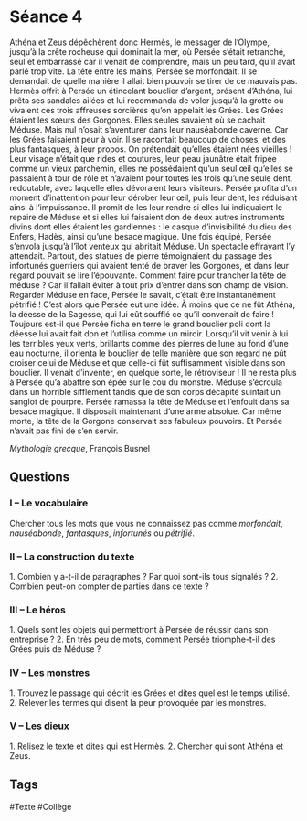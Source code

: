 # Séance 4

 Athéna et Zeus dépêchèrent donc Hermès, le messager de l’Olympe, jusqu’à la crête rocheuse qui dominait la mer, où Persée s’était retranché, seul et embarrassé car il venait de comprendre, mais un peu tard, qu’il avait parlé trop vite. La tête entre les mains, Persée se morfondait. Il se demandait de quelle manière il allait bien pouvoir se tirer de ce mauvais pas.
Hermès offrit à Persée un étincelant bouclier d’argent, présent d’Athéna, lui prêta ses sandales ailées et lui recommanda de voler jusqu’à la grotte où vivaient ces trois affreuses sorcières qu’on appelait les Grées. 
Les Grées étaient les sœurs des Gorgones. Elles seules savaient où se cachait Méduse. Mais nul n’osait s’aventurer dans leur nauséabonde caverne. Car les Grées faisaient peur à voir. Il se racontait beaucoup de choses, et des plus fantasques, à leur propos. On prétendait qu’elles étaient nées vieilles ! Leur visage n’était que rides et coutures, leur peau jaunâtre était fripée comme un vieux parchemin, elles ne possédaient qu’un seul œil qu’elles se passaient à tour de rôle et n’avaient pour toutes les trois qu’une seule dent, redoutable, avec laquelle elles dévoraient leurs visiteurs.
Persée profita d’un moment d’inattention pour leur dérober leur œil, puis leur dent, les réduisant ainsi à l’impuissance. Il promit de les leur rendre si elles lui indiquaient le repaire de Méduse et si elles lui faisaient don de deux autres instruments divins dont elles étaient les gardiennes : le casque d’invisibilité du dieu des Enfers, Hadès, ainsi qu’une besace magique.
Une fois équipé, Persée s’envola jusqu’à l’îlot venteux qui abritait Méduse. Un spectacle effrayant l’y attendait. Partout, des statues de pierre témoignaient du passage des infortunés guerriers qui avaient tenté de braver les Gorgones, et dans leur regard pouvait se lire l’épouvante.
Comment faire pour trancher la tête de méduse ? Car il fallait éviter à tout prix d’entrer dans son champ de vision. Regarder Méduse en face, Persée le savait, c’était être instantanément pétrifié !
C’est alors que Persée eut une idée. À moins que ce ne fût Athéna, la déesse de la Sagesse, qui lui eût soufflé ce qu’il convenait de faire ! Toujours est-il que Persée ficha en terre le grand bouclier poli dont la déesse lui avait fait don et l’utilisa comme un miroir. Lorsqu’il vit venir à lui les terribles yeux verts, brillants comme des pierres de lune au fond d’une eau nocturne, il orienta le bouclier de telle manière que son regard ne pût croiser celui de Méduse et que celle-ci fût suffisamment visible dans son bouclier. Il venait d’inventer, en quelque sorte, le rétroviseur !
Il ne resta plus à Persée qu’à abattre son épée sur le cou du monstre. Méduse s’écroula dans un horrible sifflement tandis que de son corps décapité suintait un sanglot de pourpre.
Persée ramassa la tête de Méduse et l’enfouit dans sa besace magique. Il disposait maintenant d’une arme absolue. Car même morte, la tête de la Gorgone conservait ses fabuleux pouvoirs. Et Persée n’avait pas fini de s’en servir.
 
*Mythologie grecque*, François Busnel
 
## Questions
 
### I – Le vocabulaire
 
​Chercher tous les mots que vous ne connaissez pas comme *morfondait*, *nauséabonde*, *fantasques*, *infortunés* ou *pétrifié*.
 
### II – La construction du texte
 
​1. Combien y a-t-il de paragraphes ? Par quoi sont-ils tous signalés ?
​2. Combien peut-on compter de parties dans ce texte ?
 
### III – Le héros
 
​1. Quels sont les objets qui permettront à Persée de réussir dans son entreprise ?
​2. En très peu de mots, comment Persée triomphe-t-il des Grées puis de Méduse ?
 
### IV – Les monstres
 
​1. Trouvez le passage qui décrit les Grées et dites quel est le temps utilisé.
​2. Relever les termes qui disent la peur provoquée par les monstres.
 
### V – Les dieux
 
​1. Relisez le texte et dites qui est Hermès.
​2. Chercher qui sont Athéna et Zeus.

## Tags

#Texte #Collège 